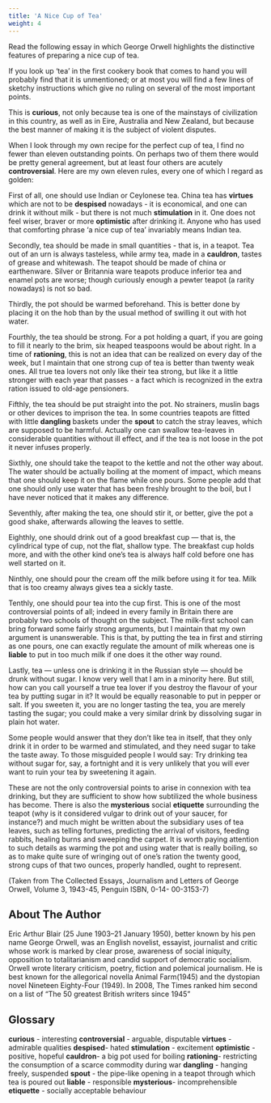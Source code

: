 ```yaml
---
title: 'A Nice Cup of Tea'
weight: 4
---
```


Read the following essay in which George Orwell highlights the distinctive features of preparing a nice cup of tea.

If you look up ‘tea’ in the first cookery book that comes to hand you will probably find that it is unmentioned; or at most you will find a few lines of sketchy instructions which give no ruling on several of the most important points.

This is **curious**, not only because tea is one of the mainstays of civilization in this country, as well as in Eire, Australia and New Zealand, but because the best manner of making it is the subject of violent disputes.

When I look through my own recipe for the perfect cup of tea, I find no fewer than eleven outstanding points. On perhaps two of them there would be pretty general agreement, but at least four others are acutely **controversial**. Here are my own eleven rules, every one of which I regard as golden:

First of all, one should use Indian or Ceylonese tea. China tea has **virtues** which are not to be **despised** nowadays - it is economical, and one can drink it without milk - but there is not much **stimulation** in it. One does not feel wiser, braver or more **optimistic** after drinking it. Anyone who has used that comforting phrase ‘a nice cup of tea’ invariably means Indian tea.

Secondly, tea should be made in small quantities - that is, in a teapot. Tea out of an urn is always tasteless, while army tea, made in a **cauldron**, tastes of grease and whitewash. The teapot should be made of china or earthenware. Silver or Britannia ware teapots produce inferior tea and enamel pots are worse; though curiously enough a pewter teapot (a rarity nowadays) is not so bad.

Thirdly, the pot should be warmed beforehand. This is better done by placing it on the hob than by the usual method of swilling it out with hot water.

Fourthly, the tea should be strong. For a pot holding a quart, if you are going to fill it nearly to the brim, six heaped teaspoons would be about right. In a time of **rationing**, this is not an idea that can be realized on every day of the week, but I maintain that one strong cup of tea is better than twenty weak ones. All true tea lovers not only like their tea strong, but like it a little stronger with each year that passes - a fact which is recognized in the extra ration issued to old-age pensioners.

Fifthly, the tea should be put straight into the pot. No strainers, muslin bags or other devices to imprison the tea. In some countries teapots are fitted with little **dangling** baskets under the **spout** to catch the stray leaves, which are supposed to be harmful. Actually one can swallow tea-leaves in considerable quantities without ill effect, and if the tea is not loose in the pot it never infuses properly.

Sixthly, one should take the teapot to the kettle and not the other way about. The water should be actually boiling at the moment of impact, which means that one should keep it on the flame while one pours. Some people add that one should only use water that has been freshly brought to the boil, but I have never noticed that it makes any difference.

Seventhly, after making the tea, one should stir it, or better, give the pot a good shake, afterwards allowing the leaves to settle.

Eighthly, one should drink out of a good breakfast cup — that is, the cylindrical type of cup, not the flat, shallow type. The breakfast cup holds more, and with the other kind one’s tea is always half cold before one has well started on it.

Ninthly, one should pour the cream off the milk before using it for tea. Milk that is too creamy always gives tea a sickly taste.

Tenthly, one should pour tea into the cup first. This is one of the most controversial points of all; indeed in every family in Britain there are probably two schools of thought on the subject. The milk-first school can bring forward some fairly strong arguments, but I maintain that my own argument is unanswerable. This is that, by putting the tea in first and stirring as one pours, one can exactly regulate the amount of milk whereas one is **liable** to put in too much milk if one does it the other way round.

Lastly, tea — unless one is drinking it in the Russian style — should be drunk without sugar. I know very well that I am in a minority here. But still, how can you call yourself a true tea lover if you destroy the flavour of your tea by putting sugar in it? It would be equally reasonable to put in pepper or salt. If you sweeten it, you are no longer tasting the tea, you are merely tasting the sugar; you could make a very similar drink by dissolving sugar in plain hot water.

Some people would answer that they don’t like tea in itself, that they only drink it in order to be warmed and stimulated, and they need sugar to take the taste away. To those misguided people I would say: Try drinking tea without sugar for, say, a fortnight and it is very unlikely that you will ever want to ruin your tea by sweetening it again.

These are not the only controversial points to arise in connexion with tea drinking, but they are sufficient to show how subtilized the whole business has become. There is also the **mysterious** social **etiquette** surrounding the teapot (why is it considered vulgar to drink out of your saucer, for instance?) and much might be written about the subsidiary uses of tea leaves, such as telling fortunes, predicting the arrival of visitors, feeding rabbits, healing burns and sweeping the carpet. It is worth paying attention to such details as warming the pot and using water that is really boiling, so as to make quite sure of wringing out of one’s ration the twenty good, strong cups of that two ounces, properly handled, ought to represent.

(Taken from  The Collected Essays, Journalism and Letters of George Orwell, Volume 3, 1943-45, Penguin ISBN, 0-14- 00-3153-7)

## About The Author

Eric Arthur Blair (25 June 1903–21 January 1950), better known by his pen name George Orwell, was an English novelist, essayist, journalist and critic whose work is marked by clear prose, awareness of social iniquity, opposition to totalitarianism and candid support of democratic socialism. Orwell wrote literary criticism, poetry, fiction and polemical journalism. He is best known for the allegorical novella Animal Farm(1945) and the dystopian novel Nineteen Eighty-Four (1949). In 2008, The Times ranked him second on a list of “The 50 greatest British writers since 1945”

## Glossary

**curious** - interesting 
**controversial** - arguable, disputable 
**virtues** - admirable qualities 
**despised**- hated 
**stimulation** - excitement 
**optimistic** - positive, hopeful 
**cauldron**- a big pot used for boiling 
**rationing**- restricting the consumption of a scarce commodity during war 
**dangling** - hanging freely, suspended
**spout** - the pipe-like opening in a teapot through which tea is poured out 
**liable** - responsible 
**mysterious**- incomprehensible 
**etiquette** - socially acceptable behaviour
